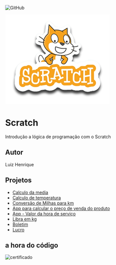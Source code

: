 ![GitHub](https://img.shields.io/github/license/luizynhoo/Scratch?style=plastic)

![Scratch](https://github.com/Luizynhoo/Scratch/blob/main/assets/icons/scratch.png)

# Scratch
Introdução a lógica de programação com o Scratch
## Autor
Luiz Henrique

## Projetos
- [Calculo da media](https://scratch.mit.edu/projects/882634745) 
- [Calculo de temperatura](https://scratch.mit.edu/projects/882609225)
- [Conversão de Milhas para km](https://scratch.mit.edu/projects/884617954)
- [App para calcular o preço de venda do produto](https://scratch.mit.edu/projects/884655680)
- [App - Valor da hora de serviço](https://scratch.mit.edu/projects/884978196)
- [Libra em kg](https://scratch.mit.edu/projects/885001399)
- [Boletim](https://scratch.mit.edu/projects/885284708)
- [Lucro](https://scratch.mit.edu/projects/885287952)

## a hora do código
![certificado]()
